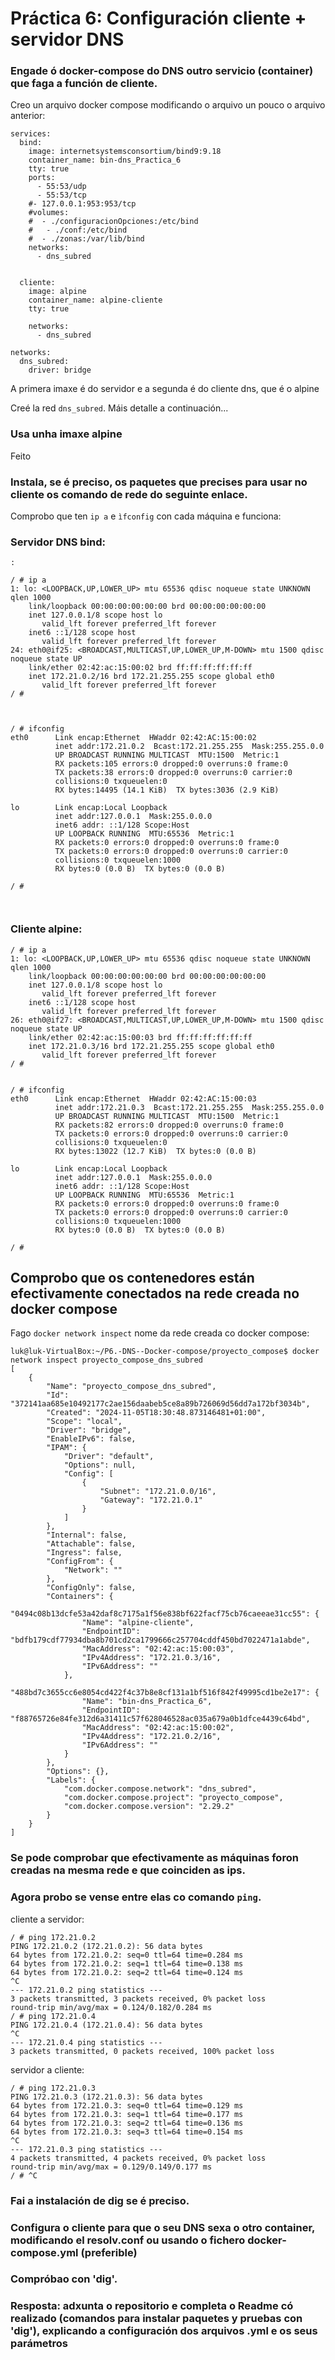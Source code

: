# Práctica 6: Configuración cliente + servidor DNS

### Engade ó docker-compose do DNS outro servicio (container) que faga a función de cliente.

Creo un arquivo docker compose modificando o arquivo un pouco o arquivo anterior:

```
services:
  bind:
    image: internetsystemsconsortium/bind9:9.18
    container_name: bin-dns_Practica_6
    tty: true
    ports:
      - 55:53/udp
      - 55:53/tcp
    #- 127.0.0.1:953:953/tcp
    #volumes:
    #  - ./configuracionOpciones:/etc/bind
    #   - ./conf:/etc/bind
    #  - ./zonas:/var/lib/bind
    networks:
      - dns_subred

      
  cliente:
    image: alpine  
    container_name: alpine-cliente
    tty: true
    
    networks:
      - dns_subred
      
networks:
  dns_subred:
    driver: bridge
```

A primera imaxe é do servidor e a segunda é do cliente dns, que é o alpine

Creé la red `dns_subred`. Máis detalle a continuación...


### Usa unha imaxe alpine

Feito



### Instala, se é preciso, os paquetes que precises para usar no cliente os comando de rede do seguinte enlace.

Comprobo que ten `ip a` e `ìfconfig` con cada máquina e funciona:
### Servidor DNS bind:
```
:

/ # ip a
1: lo: <LOOPBACK,UP,LOWER_UP> mtu 65536 qdisc noqueue state UNKNOWN qlen 1000
    link/loopback 00:00:00:00:00:00 brd 00:00:00:00:00:00
    inet 127.0.0.1/8 scope host lo
       valid_lft forever preferred_lft forever
    inet6 ::1/128 scope host 
       valid_lft forever preferred_lft forever
24: eth0@if25: <BROADCAST,MULTICAST,UP,LOWER_UP,M-DOWN> mtu 1500 qdisc noqueue state UP 
    link/ether 02:42:ac:15:00:02 brd ff:ff:ff:ff:ff:ff
    inet 172.21.0.2/16 brd 172.21.255.255 scope global eth0
       valid_lft forever preferred_lft forever
/ # 



/ # ifconfig
eth0      Link encap:Ethernet  HWaddr 02:42:AC:15:00:02  
          inet addr:172.21.0.2  Bcast:172.21.255.255  Mask:255.255.0.0
          UP BROADCAST RUNNING MULTICAST  MTU:1500  Metric:1
          RX packets:105 errors:0 dropped:0 overruns:0 frame:0
          TX packets:38 errors:0 dropped:0 overruns:0 carrier:0
          collisions:0 txqueuelen:0 
          RX bytes:14495 (14.1 KiB)  TX bytes:3036 (2.9 KiB)

lo        Link encap:Local Loopback  
          inet addr:127.0.0.1  Mask:255.0.0.0
          inet6 addr: ::1/128 Scope:Host
          UP LOOPBACK RUNNING  MTU:65536  Metric:1
          RX packets:0 errors:0 dropped:0 overruns:0 frame:0
          TX packets:0 errors:0 dropped:0 overruns:0 carrier:0
          collisions:0 txqueuelen:1000 
          RX bytes:0 (0.0 B)  TX bytes:0 (0.0 B)

/ # 



```

### Cliente alpine:

```
/ # ip a
1: lo: <LOOPBACK,UP,LOWER_UP> mtu 65536 qdisc noqueue state UNKNOWN qlen 1000
    link/loopback 00:00:00:00:00:00 brd 00:00:00:00:00:00
    inet 127.0.0.1/8 scope host lo
       valid_lft forever preferred_lft forever
    inet6 ::1/128 scope host 
       valid_lft forever preferred_lft forever
26: eth0@if27: <BROADCAST,MULTICAST,UP,LOWER_UP,M-DOWN> mtu 1500 qdisc noqueue state UP 
    link/ether 02:42:ac:15:00:03 brd ff:ff:ff:ff:ff:ff
    inet 172.21.0.3/16 brd 172.21.255.255 scope global eth0
       valid_lft forever preferred_lft forever
/ # 


/ # ifconfig
eth0      Link encap:Ethernet  HWaddr 02:42:AC:15:00:03  
          inet addr:172.21.0.3  Bcast:172.21.255.255  Mask:255.255.0.0
          UP BROADCAST RUNNING MULTICAST  MTU:1500  Metric:1
          RX packets:82 errors:0 dropped:0 overruns:0 frame:0
          TX packets:0 errors:0 dropped:0 overruns:0 carrier:0
          collisions:0 txqueuelen:0 
          RX bytes:13022 (12.7 KiB)  TX bytes:0 (0.0 B)

lo        Link encap:Local Loopback  
          inet addr:127.0.0.1  Mask:255.0.0.0
          inet6 addr: ::1/128 Scope:Host
          UP LOOPBACK RUNNING  MTU:65536  Metric:1
          RX packets:0 errors:0 dropped:0 overruns:0 frame:0
          TX packets:0 errors:0 dropped:0 overruns:0 carrier:0
          collisions:0 txqueuelen:1000 
          RX bytes:0 (0.0 B)  TX bytes:0 (0.0 B)

/ # 

```

## Comprobo que os contenedores están efectivamente conectados na rede creada no docker compose
Fago `docker network inspect` nome da rede creada co docker compose:

```
luk@luk-VirtualBox:~/P6.-DNS--Docker-compose/proyecto_compose$ docker network inspect proyecto_compose_dns_subred
[
    {
        "Name": "proyecto_compose_dns_subred",
        "Id": "372141aa685e10492177c2ae156daabeb5ce8a89b726069d56dd7a172bf3034b",
        "Created": "2024-11-05T18:30:48.873146481+01:00",
        "Scope": "local",
        "Driver": "bridge",
        "EnableIPv6": false,
        "IPAM": {
            "Driver": "default",
            "Options": null,
            "Config": [
                {
                    "Subnet": "172.21.0.0/16",
                    "Gateway": "172.21.0.1"
                }
            ]
        },
        "Internal": false,
        "Attachable": false,
        "Ingress": false,
        "ConfigFrom": {
            "Network": ""
        },
        "ConfigOnly": false,
        "Containers": {
            "0494c08b13dcfe53a42daf8c7175a1f56e838bf622facf75cb76caeeae31cc55": {
                "Name": "alpine-cliente",
                "EndpointID": "bdfb179cdf77934dba8b701cd2ca1799666c257704cddf450bd7022471a1abde",
                "MacAddress": "02:42:ac:15:00:03",
                "IPv4Address": "172.21.0.3/16",
                "IPv6Address": ""
            },
            "488bd7c3655cc6e8054cd422f4c37b8e8cf131a1bf516f842f49995cd1be2e17": {
                "Name": "bin-dns_Practica_6",
                "EndpointID": "f88765726e84fe312d6a31411c57f628046528ac035a679a0b1dfce4439c64bd",
                "MacAddress": "02:42:ac:15:00:02",
                "IPv4Address": "172.21.0.2/16",
                "IPv6Address": ""
            }
        },
        "Options": {},
        "Labels": {
            "com.docker.compose.network": "dns_subred",
            "com.docker.compose.project": "proyecto_compose",
            "com.docker.compose.version": "2.29.2"
        }
    }
]
```

### Se pode comprobar que efectivamente as máquinas foron creadas na mesma rede e que coinciden as ips.

### Agora probo se vense entre elas co comando `ping`.

cliente a servidor:
```
/ # ping 172.21.0.2
PING 172.21.0.2 (172.21.0.2): 56 data bytes
64 bytes from 172.21.0.2: seq=0 ttl=64 time=0.284 ms
64 bytes from 172.21.0.2: seq=1 ttl=64 time=0.138 ms
64 bytes from 172.21.0.2: seq=2 ttl=64 time=0.124 ms
^C
--- 172.21.0.2 ping statistics ---
3 packets transmitted, 3 packets received, 0% packet loss
round-trip min/avg/max = 0.124/0.182/0.284 ms
/ # ping 172.21.0.4
PING 172.21.0.4 (172.21.0.4): 56 data bytes
^C
--- 172.21.0.4 ping statistics ---
3 packets transmitted, 0 packets received, 100% packet loss
```


servidor a cliente:

```
/ # ping 172.21.0.3
PING 172.21.0.3 (172.21.0.3): 56 data bytes
64 bytes from 172.21.0.3: seq=0 ttl=64 time=0.129 ms
64 bytes from 172.21.0.3: seq=1 ttl=64 time=0.177 ms
64 bytes from 172.21.0.3: seq=2 ttl=64 time=0.136 ms
64 bytes from 172.21.0.3: seq=3 ttl=64 time=0.154 ms
^C
--- 172.21.0.3 ping statistics ---
4 packets transmitted, 4 packets received, 0% packet loss
round-trip min/avg/max = 0.129/0.149/0.177 ms
/ # ^C
```
### Fai a instalación de dig se é preciso.

### Configura o cliente para que o seu DNS sexa o otro container, modificando el resolv.conf ou usando o fichero docker-compose.yml (preferible)

### Compróbao con 'dig'.

### Resposta: adxunta o repositorio e completa o Readme có realizado (comandos para instalar paquetes y pruebas con 'dig'), explicando a configuración dos arquivos .yml e os seus parámetros


